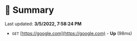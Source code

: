 # 📖 Summary
Last updated: **3/5/2022, 7:58:24 PM**

- `GET` [https://google.com](https://google.com) - **Up** (98ms)
